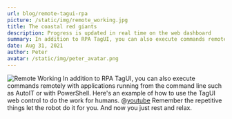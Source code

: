 ```yaml
---
url: blog/remote-tagui-rpa
picture: /static/img/remote_working.jpg
title: The coastal red giants
description: Progress is updated in real time on the web dashboard
summary: In addition to RPA TagUI, you can also execute commands remotely with applications running from the command line such as AutoIT or with PowerShell. Here's an example of how to use the TagUI web control to do the work for humans.
date: Aug 31, 2021
author: Peter
avatar: /static/img/peter_avatar.png
---
```

![Remote Working](https://safeweb.app/static/img/remote_working.jpg)
In addition to RPA TagUI, you can also execute commands remotely with applications running from the command line such as AutoIT or with PowerShell. Here's an example of how to use the TagUI web control to do the work for humans.
@[youtube](dQw4w9WgXcQ)
Remember the repetitive things let the robot do it for you. And now you just rest and relax.